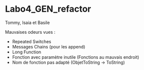 # Labo4_GEN_refactor

Tommy, Isaia et Basile

Mauvaises odeurs vues : 
 - Repeated Switches
 - Messages Chains (pour les append)
 - Long Function
 - Fonction avec paramètre inutile (Fonctions au mauvais endroit)
 - Nom de fonction pas adapté (ObjetToString -> ToString)
